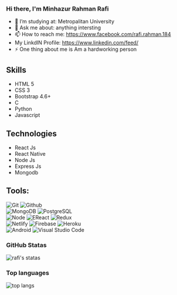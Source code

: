 ### Hi there, I'm Minhazur Rahman Rafi

- 🤔 I’m studying at: Metropalitan University
- 💬 Ask me about: anything intersting
- 📫 How to reach me: https://www.facebook.com/rafi.rahman.184
- My LinkdIN Profile: https://www.linkedin.com/feed/
- ⚡ One thing about me is Am a hardworking person

## Skills
- HTML 5
- CSS 3
- Bootstrap 4.6+
- C
- Python
- Javascript

## Technologies
- React Js
- React Native
- Node Js
- Express Js
- Mongodb

## Tools:
![Git](https://img.shields.io/badge/-Git-000000?style=flat&logo=git)
![Github](https://img.shields.io/badge/-Github-000000?style=flat&logo=github) <br />
![MongoDB](https://img.shields.io/badge/-MongoDB-000000?style=flat&logo=mongodb)
![PostgreSQL](https://img.shields.io/badge/-PostgreSQL-000000?style=flat&logo=postgresql) <br />
![Node](https://img.shields.io/badge/-Node-000000?style=flat&logo=node.js)
![EReact](https://img.shields.io/badge/-React-000000?style=flat&logo=react)
![Redux](https://img.shields.io/badge/-Redux-000000?style=flat&logo=redux) <br />
![Netlify](https://img.shields.io/badge/-Netlify-000000?style=flat&logo=netlify)
![Firebase](https://img.shields.io/badge/-Firebase-000000?style=flat&logo=firebase) 
![Heroku](https://img.shields.io/badge/-Heroku-000000?style=flat&logo=heroku) <br />
![Android](https://img.shields.io/badge/-Android-000000?style=flat&logo=android)
![Visual Studio Code](https://img.shields.io/badge/-Visual%20Studio%20Code-000005?style=flat&logo=visual%20studio%20code)<br />

### GitHub Statas
![rafi's statas](https://github-readme-stats.vercel.app/api?username=rahmanrafi32&count_private=true&show_icons=true&theme=dracula)

### Top languages
![top langs](https://github-readme-stats.vercel.app/api/top-langs/?username=rahmanrafi32&hide=python&layout=compact&theme=dracula)
